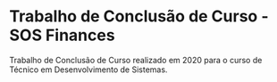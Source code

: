 # Trabalho de Conclusão de Curso - SOS Finances

Trabalho de Conclusão de Curso realizado em 2020 para o curso de Técnico em Desenvolvimento de Sistemas.
